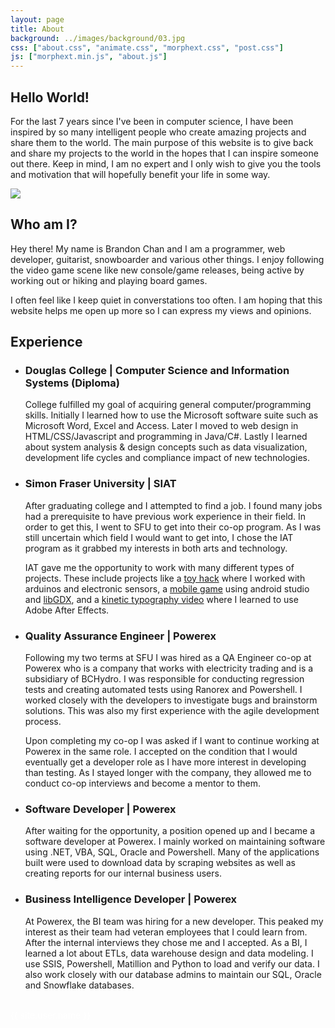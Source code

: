 ```yaml
---
layout: page
title: About
background: ../images/background/03.jpg
css: ["about.css", "animate.css", "morphext.css", "post.css"]
js: ["morphext.min.js", "about.js"]
---
```


<div class="main-container">
  <section id="timeline" class="timeline-outer">
    <div class="row">
    <div class="col s12 m12 l12">
        <h1 class="header font-title">Hello World!</h1>
        <p>
        For the last 7 years since I've been in computer science, I have been inspired by so many intelligent people who create amazing projects and share them to the world. The main purpose of this website is to give back and share my projects to the world in the hopes that I can inspire someone out there. Keep in mind, I am no expert and I only wish to give you the tools and motivation that will hopefully benefit your life in some way.
        </p>
        <img src="../images/page/01.jpg" class="profile z-depth-5"/>
        <h1 class="header font-title">Who am I?</h1>
        <p>
        Hey there! My name is Brandon Chan and I am a programmer, web developer, guitarist, snowboarder and various other things. I enjoy following the video game scene like new console/game releases, being active by working out or hiking and playing board games.
        </p>
        <p>
        I often feel like I keep quiet in converstations too often. I am hoping that this website helps me open up more so I can express my views and opinions.
        </p>
        <h1 class="header font-title">Experience</h1>
        <div class="z-depth-5">
        <ul class="timeline">
            <li class="event" data-date="2013-2015">
            <h3>Douglas College | Computer Science and Information Systems (Diploma)</h3>
            <p>
                College fulfilled my goal of acquiring general computer/programming skills. Initially I learned how to use the Microsoft software suite such as Microsoft Word, Excel and Access. Later I moved to web design in HTML/CSS/Javascript and programming in Java/C#. Lastly I learned about system analysis & design concepts such as data visualization, development life cycles and compliance impact of new technologies.
            </p>
            </li>
            <li class="event" data-date="2016-Spring">
            <h3>Simon Fraser University | SIAT </h3>
            <p>
                After graduating college and I attempted to find a job. I found many jobs had a prerequisite to have previous work experience in their field. In order to get this, I went to SFU to get into their co-op program. As I was still uncertain which field I would want to get into, I chose the IAT program as it grabbed my interests in both arts and technology.
            </p>
            <p>
                IAT gave me the opportunity to work with many different types of projects. These include projects like a <a href="https://youtu.be/iYeaIBA6gFU" target="_blank">toy hack</a> where I worked with arduinos and electronic sensors, a <a href="https://www.youtube.com/watch?v=62m6Cx3G8QE" target="_blank">mobile game</a> using android studio and <a href="https://libgdx.badlogicgames.com/">libGDX</a>, and a <a href="https://www.youtube.com/watch?v=941JfJo0rbg" target="_blank">kinetic typography video</a> where I learned to use Adobe After Effects.
            </p>
            </li>
            <li class="event" data-date="2016-2018">
            <h3>Quality Assurance Engineer | Powerex     </h3>
            <p>
                Following my two terms at SFU I was hired as a QA Engineer co-op at Powerex who is a company that works with electricity trading and is a subsidiary of BCHydro. I was responsible for conducting regression tests and creating automated tests using Ranorex and Powershell. I worked closely with the developers to investigate bugs and brainstorm solutions. This was also my first experience with the agile development process.
            </p>
            <p>
                Upon completing my co-op I was asked if I want to continue working at Powerex in the same role. I accepted on the condition that I would eventually get a developer role as I have more interest in developing than testing. As I stayed longer with the company, they allowed me to conduct co-op interviews and become a mentor to them.
            </p>
            </li>
            <li class="event" data-date="2018-2019">
            <h3>Software Developer | Powerex</h3>
            <p>
                After waiting for the opportunity, a position opened up and I became a software developer at Powerex. I mainly worked on maintaining software using .NET, VBA, SQL, Oracle and Powershell. Many of the applications built were used to download data by scraping websites as well as creating reports for our internal business users.
            </p>
            </li>
            <li class="event" data-date="2019-Present">
            <h3>Business Intelligence Developer | Powerex         </h3>
            <p>
                At Powerex, the BI team was hiring for a new developer. This peaked my interest as their team had veteran employees that I could learn from. After the internal interviews they chose me and I accepted. As a BI, I learned a lot about ETLs, data warehouse design and data modeling. I use SSIS, Powershell, Matillion and Python to load and verify our data. I also work closely with our database admins to maintain our SQL, Oracle and Snowflake databases.
            </p>
            </li>
        </ul>
        </div>
    </div>
    </div>
  </section>

  <br/>
</div>

<div class="thi-signature" style="color:white">
    {{ site.user.name }}
</div>
